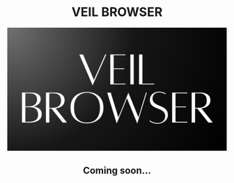 <div align="center">

# VEIL BROWSER

![Veil-Browser](https://raw.githubusercontent.com/ThatSINEWAVE/Veil-Browser/refs/heads/main/.github/SCREENSHOTS/VEIL-BROWSER.png)

## Coming soon...

</div>
